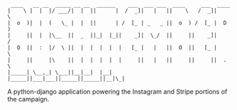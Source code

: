      ____   __ __  _____ __ __  ______    ___  ___ ___  ____     ___  ____  
    |    \ |  |  |/ ___/|  |  ||      |  /  _]|   |   ||    \   /  _]|    \ 
    |  o  )|  |  (   \_ |  |  ||      | /  [_ | _   _ ||  o  ) /  [_ |  D  )
    |     ||  |  |\__  ||  _  ||_|  |_||    _]|  \_/  ||     ||    _]|    / 
    |  O  ||  :  |/  \ ||  |  |  |  |  |   [_ |   |   ||  O  ||   [_ |    \ 
    |     ||     |\    ||  |  |  |  |  |     ||   |   ||     ||     ||  .  \
    |_____| \__,_| \___||__|__|  |__|  |_____||___|___||_____||_____||__|\_|
                                                                            

A python-django application powering the Instagram and Stripe portions of the campaign.